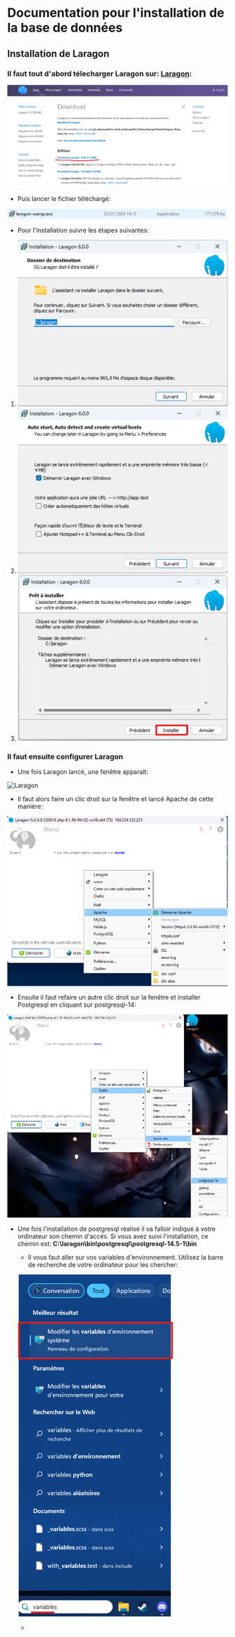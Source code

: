 # **Documentation pour l'installation de la base de données**

## Installation de Laragon

### Il faut tout d'abord télecharger Laragon sur: [Laragon](https://laragon.org/download/):

![Téléchargement Laragon](./Images/laragon.png)

- Puis lancer le fichier téléchargé:

![fichier Laragon](./Images//fichier-laragon.png)

- Pour l'installation suivre les étapes suivantes:

1. ![Destination](./Images/Installation_Laragon_Destination.png)
2. ![AutoStart](./Images/Installation_Laragon_AutoStart.png)
3. ![Validation](./Images/Installation_Laragon_Validation.png)

### Il faut ensuite configurer Laragon

- Une fois Laragon lancé, une fenêtre apparaît:

![Laragon](./Images/Fenêtre_Laragon.png)

- Il faut alors faire un clic droit sur la fenêtre et lancé Apache de cette manière:

![Apache](./Images/Laragon_Apache.png)

- Ensuite il faut refaire un autre clic droit sur la fenêtre et installer Postgresql en cliquant sur postgresql-14:

![Postgresql](./Images/Laragon_Postgresql.png)

- Une fois l'installation de postgresql réalisé il va falloir indiqué à votre ordinateur son chemin d'accés. Si vous avez suivi l'installation, ce chemin est: **C:\laragon\bin\postgresql\postgresql-14.5-1\bin**

    - Il vous faut aller sur vos variables d'environnement. Utilisez la barre de recherche de votre ordinateur pour les chercher: 

    ![Variables d'environnement](./Images/Variables-environnement.png)

    - 





